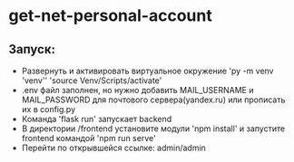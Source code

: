 # get-net-personal-account

## Запуск:
- Развернуть и активировать виртуальное окружение 'py -m venv 'venv'' 'source Venv/Scripts/activate'
- .env файл заполнен, но нужно добавить MAIL_USERNAME и MAIL_PASSWORD для почтового сервера(yandex.ru) или прописать их в config.py
- Команда 'flask run' запускает backend
- В директории /frontend установите модули 'npm install' и запустите frontend командой 'npm run serve'
- Перейти по открывшейся ссылке: admin/admin
